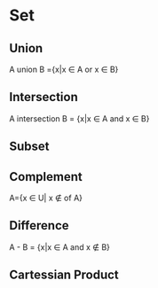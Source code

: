 # Set
## Union
A union B ={x|x ∈ A or x ∈ B}
## Intersection
A intersection B = {x|x ∈ A and x ∈ B}
## Subset

## Complement
A={x ∈ U| x ∉  of A}
## Difference
A - B = {x|x ∈ A and x ∉  B}
## Cartessian Product
